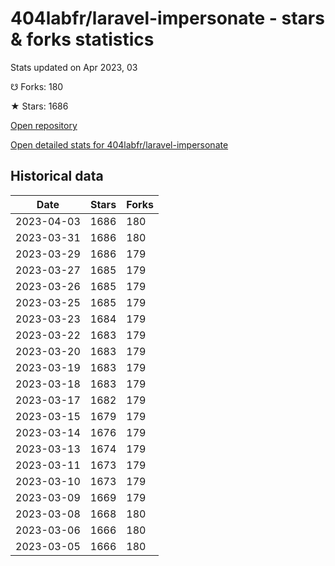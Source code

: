 # 404labfr/laravel-impersonate - stars & forks statistics

Stats updated on Apr 2023, 03

☋ Forks: 180

★ Stars: 1686

[Open repository](https://github.com/404labfr/laravel-impersonate)

[Open detailed stats for 404labfr/laravel-impersonate](https://reviewgithub.com/rep/404labfr/laravel-impersonate)

## Historical data
| Date | Stars | Forks |
|------|-------|-------|
| 2023-04-03 | 1686 | 180 | 
| 2023-03-31 | 1686 | 180 | 
| 2023-03-29 | 1686 | 179 | 
| 2023-03-27 | 1685 | 179 | 
| 2023-03-26 | 1685 | 179 | 
| 2023-03-25 | 1685 | 179 | 
| 2023-03-23 | 1684 | 179 | 
| 2023-03-22 | 1683 | 179 | 
| 2023-03-20 | 1683 | 179 | 
| 2023-03-19 | 1683 | 179 | 
| 2023-03-18 | 1683 | 179 | 
| 2023-03-17 | 1682 | 179 | 
| 2023-03-15 | 1679 | 179 | 
| 2023-03-14 | 1676 | 179 | 
| 2023-03-13 | 1674 | 179 | 
| 2023-03-11 | 1673 | 179 | 
| 2023-03-10 | 1673 | 179 | 
| 2023-03-09 | 1669 | 179 | 
| 2023-03-08 | 1668 | 180 | 
| 2023-03-06 | 1666 | 180 | 
| 2023-03-05 | 1666 | 180 | 


